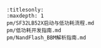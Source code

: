 
```{toctree}
:titlesonly:
:maxdepth: 1
pm/SF32LB52X启动与低功耗流程.md
pm/低功耗开发指南.md
pm/NandFlash_BBM解析指南.md
```